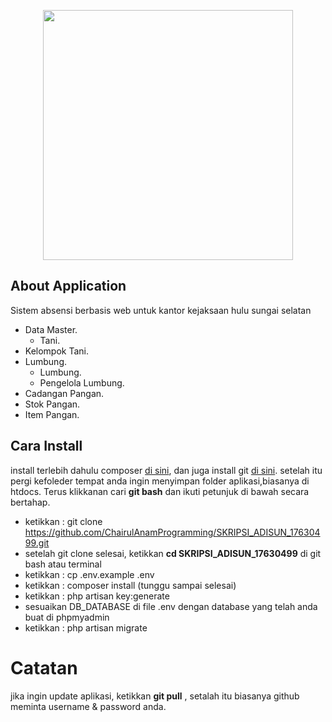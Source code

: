 <p align="center"><img src="public/img/kantor.jpeg" width="400"></p>


## About Application

Sistem absensi berbasis web untuk kantor kejaksaan hulu sungai selatan

- Data Master.
    - Tani.
- Kelompok Tani.
- Lumbung.
    - Lumbung.
    - Pengelola Lumbung.
- Cadangan Pangan.
- Stok Pangan.
- Item Pangan.


## Cara Install

install terlebih dahulu composer <a href="https://getcomposer.org/">di sini</a>, dan juga install git <a href="https://git-scm.com/download/win">di sini</a>.
setelah itu pergi kefoleder tempat anda ingin menyimpan folder aplikasi,biasanya di htdocs. Terus klikkanan cari <b>git bash</b> dan ikuti petunjuk di bawah secara bertahap.

- ketikkan : git clone https://github.com/ChairulAnamProgramming/SKRIPSI_ADISUN_17630499.git
- setelah git clone selesai, ketikkan <b>cd SKRIPSI_ADISUN_17630499</b>  di git bash atau terminal
- ketikkan : cp .env.example .env
- ketikkan : composer install (tunggu sampai selesai)
- ketikkan : php artisan key:generate
- sesuaikan DB_DATABASE di file .env dengan database yang telah anda buat di phpmyadmin 
- ketikkan : php artisan migrate

# Catatan
jika ingin update aplikasi, ketikkan <b>git pull</b> , setalah itu biasanya github meminta username & password anda.
